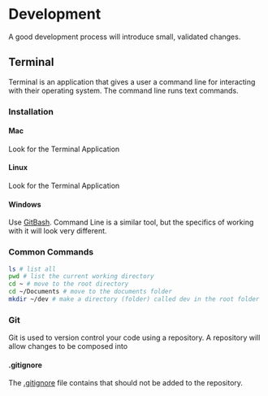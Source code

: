 # Development
A good development process will introduce small, validated changes.

## Terminal
Terminal is an application that gives a user a command line for interacting with their operating system. The command line runs text commands.

### Installation
#### Mac
Look for the Terminal Application

#### Linux
Look for the Terminal Application

#### Windows
Use [GitBash](https://gitforwindows.org/). Command Line is a similar tool, but the specifics of working with it will look very different.

### Common Commands
```sh
ls # list all
pwd # list the current working directory
cd ~ # move to the root directory
cd ~/Documents # move to the documents folder
mkdir ~/dev # make a directory (folder) called dev in the root folder
```

### Git
Git is used to version control your code using a repository. A repository will allow changes to be composed into

#### .gitignore
The [.gitignore](./.gitignore) file contains that should not be added to the repository.
